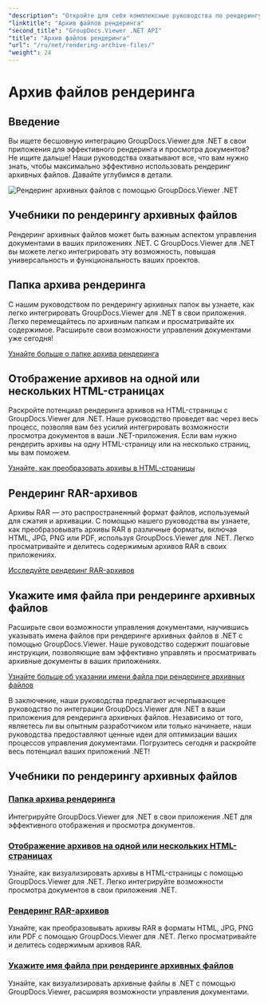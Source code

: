 ```yaml
---
"description": "Откройте для себя комплексные руководства по рендерингу архивных файлов с помощью GroupDocs.Viewer для .NET. Интегрируйте легко и эффективно в свои приложения .NET."
"linktitle": "Архив файлов рендеринга"
"second_title": "GroupDocs.Viewer .NET API"
"title": "Архив файлов рендеринга"
"url": "/ru/net/rendering-archive-files/"
"weight": 24
---
```


# Архив файлов рендеринга

## Введение

Вы ищете бесшовную интеграцию GroupDocs.Viewer для .NET в свои приложения для эффективного рендеринга и просмотра документов? Не ищите дальше! Наши руководства охватывают все, что вам нужно знать, чтобы максимально эффективно использовать рендеринг архивных файлов. Давайте углубимся в детали.

![Рендеринг архивных файлов с помощью GroupDocs.Viewer .NET](/viewer/rendering-archive-files/image.png)

## Учебники по рендерингу архивных файлов

Рендеринг архивных файлов может быть важным аспектом управления документами в ваших приложениях .NET. С GroupDocs.Viewer для .NET вы можете легко интегрировать эту возможность, повышая универсальность и функциональность ваших проектов.

## Папка архива рендеринга

С нашим руководством по рендерингу архивных папок вы узнаете, как легко интегрировать GroupDocs.Viewer для .NET в свои приложения. Легко перемещайтесь по архивным папкам и просматривайте их содержимое. Расширьте свои возможности управления документами уже сегодня!

[Узнайте больше о папке архива рендеринга](./render-archive-folder/)

## Отображение архивов на одной или нескольких HTML-страницах

Раскройте потенциал рендеринга архивов на HTML-страницы с GroupDocs.Viewer для .NET. Наше руководство проведет вас через весь процесс, позволяя вам без усилий интегрировать возможности просмотра документов в ваши .NET-приложения. Если вам нужно рендерить архивы на одну HTML-страницу или на несколько страниц, мы вам поможем.

[Узнайте, как преобразовать архивы в HTML-страницы](./render-archives-html/)

## Рендеринг RAR-архивов

Архивы RAR — это распространенный формат файлов, используемый для сжатия и архивации. С помощью нашего руководства вы узнаете, как преобразовывать архивы RAR в различные форматы, включая HTML, JPG, PNG или PDF, используя GroupDocs.Viewer для .NET. Легко просматривайте и делитесь содержимым архивов RAR в своих приложениях.

[Исследуйте рендеринг RAR-архивов](./render-rar/)

## Укажите имя файла при рендеринге архивных файлов

Расширьте свои возможности управления документами, научившись указывать имена файлов при рендеринге архивных файлов в .NET с помощью GroupDocs.Viewer. Наше руководство содержит пошаговые инструкции, позволяющие вам эффективно управлять и просматривать архивные документы в ваших приложениях.

[Узнайте больше об указании имени файла при рендеринге архивных файлов](./specify-filename-render-archive/)

В заключение, наши руководства предлагают исчерпывающее руководство по интеграции GroupDocs.Viewer для .NET в ваши приложения для рендеринга архивных файлов. Независимо от того, являетесь ли вы опытным разработчиком или только начинаете, наши руководства предоставляют ценные идеи для оптимизации ваших процессов управления документами. Погрузитесь сегодня и раскройте весь потенциал ваших приложений .NET!
## Учебники по рендерингу архивных файлов
### [Папка архива рендеринга](./render-archive-folder/)
Интегрируйте GroupDocs.Viewer для .NET в свои приложения .NET для эффективного отображения и просмотра документов.
### [Отображение архивов на одной или нескольких HTML-страницах](./render-archives-html/)
Узнайте, как визуализировать архивы в HTML-страницы с помощью GroupDocs.Viewer для .NET. Легко интегрируйте возможности просмотра документов в свои приложения .NET.
### [Рендеринг RAR-архивов](./render-rar/)
Узнайте, как преобразовывать архивы RAR в форматы HTML, JPG, PNG или PDF с помощью GroupDocs.Viewer для .NET. Легко просматривайте и делитесь содержимым архивов RAR.
### [Укажите имя файла при рендеринге архивных файлов](./specify-filename-render-archive/)
Узнайте, как визуализировать архивные файлы в .NET с помощью GroupDocs.Viewer, расширяя возможности управления документами.